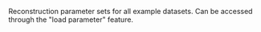 Reconstruction parameter sets for all example datasets. Can be accessed through the
"load parameter" feature.
